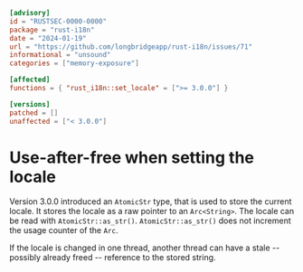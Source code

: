 ```toml
[advisory]
id = "RUSTSEC-0000-0000"
package = "rust-i18n"
date = "2024-01-19"
url = "https://github.com/longbridgeapp/rust-i18n/issues/71"
informational = "unsound"
categories = ["memory-exposure"]

[affected]
functions = { "rust_i18n::set_locale" = [">= 3.0.0"] }

[versions]
patched = []
unaffected = ["< 3.0.0"]
```

# Use-after-free when setting the locale

Version 3.0.0 introduced an `AtomicStr` type, that is used to store the current locale.
It stores the locale as a raw pointer to an `Arc<String>`.
The locale can be read with `AtomicStr::as_str()`.
`AtomicStr::as_str()` does not increment the usage counter of the `Arc`.

If the locale is changed in one thread, another thread can have a stale -- possibly already freed --
reference to the stored string.
